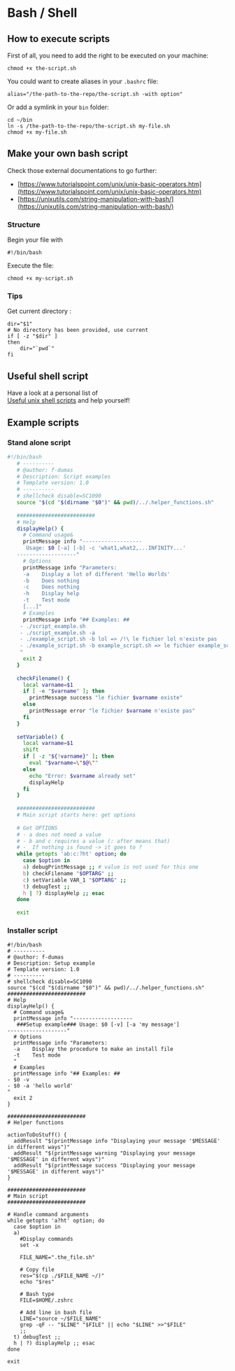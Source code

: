 # Bash / Shell

## How to execute scripts

First of all, you need to add the right to be executed on your machine:
```
chmod +x the-script.sh
```

You could want to create aliases in your `.bashrc` file:
```
alias="/the-path-to-the-repo/the-script.sh -with option"
```

Or add a symlink in your `bin` folder:

```
cd ~/bin
ln -s /the-path-to-the-repo/the-script.sh my-file.sh
chmod +x my-file.sh 
```

## Make your own bash script

Check those external documentations to go further:
- [https://www.tutorialspoint.com/unix/unix-basic-operators.htm](https://www.tutorialspoint.com/unix/unix-basic-operators.htm)
- [https://unixutils.com/string-manipulation-with-bash/](https://unixutils.com/string-manipulation-with-bash/)


### Structure

Begin your file with
```
#!/bin/bash
```

Execute the file:
```
chmod +x my-script.sh
```

### Tips 

Get current directory :

```
dir="$1"
# No directory has been provided, use current
if [ -z "$dir" ]
then
    dir="`pwd`"
fi
```

## Useful shell script

Have a look at a personal list of  
 [Useful unix shell scripts](https://github.com/f-dumas/shell-scripts) and help yourself!

## Example scripts

### Stand alone script

```bash
#!/bin/bash
   # ----------
   # @author: f-dumas
   # Description: Script examples
   # Template version: 1.0
   # ----------
   # shellcheck disable=SC1090
   source "$(cd "$(dirname "$0")" && pwd)/../.helper_functions.sh"
   
   #########################
   # Help
   displayHelp() {
     # Command usage&
     printMessage info "-------------------
      Usage: $0 [-a] [-b] -c 'what1,what2,...INFINITY...'
   -------------------"
     # Options
     printMessage info "Parameters:
     -a    Display a lot of different 'Hello Worlds'
     -b    Does nothing
     -c    Does nothing
     -h    Display help
     -t    Test mode
     [...]"
     # Examples
     printMessage info "## Examples: ##
    - ./script_example.sh
    - ./script_example.sh -a
    - ./example_script.sh -b lol => /!\ le fichier lol n'existe pas
    - ./example_script.sh -b example_script.sh => le fichier example_script.sh existe
    "
     exit 2
   }
   
   checkFilename() {
     local varname=$1
     if [ -e "$varname" ]; then
       printMessage success "le fichier $varname existe"
     else
       printMessage error "le fichier $varname n'existe pas"
     fi
   }
   
   setVariable() {
     local varname=$1
     shift
     if [ -z "${!varname}" ]; then
       eval "$varname=\"$@\""
     else
       echo "Error: $varname already set"
       displayHelp
     fi
   }
   
   #########################
   # Main script starts here: get options
   
   # Get OPTIONS
   # - a does not need a value
   # - b and c requires a value (: after means that)
   # -  If nothing is found -> it goes to ?
   while getopts 'ab:c:?ht' option; do
     case $option in
     a) debugPrintMessage ;; # value is not used for this one
     b) checkFilename "$OPTARG" ;;
     c) setVariable VAR_1 "$OPTARG" ;;
     t) debugTest ;;
     h | ?) displayHelp ;; esac
   done
   
   exit
```

### Installer script

```
#!/bin/bash
# ----------
# @author: f-dumas
# Description: Setup example
# Template version: 1.0
# ----------
# shellcheck disable=SC1090
source "$(cd "$(dirname "$0")" && pwd)/../.helper_functions.sh"
#########################
# Help
displayHelp() {
  # Command usage&
  printMessage info "-------------------
   ###Setup example### Usage: $0 [-v] [-a 'my message']
-------------------"
  # Options
  printMessage info "Parameters:
  -a    Display the procedure to make an install file
  -t    Test mode
  "
  # Examples
  printMessage info "## Examples: ##
- $0 -v
- $0 -a 'hello world'
"
  exit 2
}

#########################
# Helper functions

actionToDoStuff() {
  addResult "$(printMessage info "Displaying your message '$MESSAGE' in different ways")"
  addResult "$(printMessage warning "Displaying your message '$MESSAGE' in different ways")"
  addResult "$(printMessage success "Displaying your message '$MESSAGE' in different ways")"
}

#########################
# Main script
#########################

# Handle command arguments
while getopts 'a?ht' option; do
  case $option in
  a)
    #Display commands
    set -x

    FILE_NAME=".the_file.sh"

    # Copy file
    res="$(cp ./$FILE_NAME ~/)"
    echo "$res"

    # Bash type
    FILE=$HOME/.zshrc

    # Add line in bash file
    LINE="source ~/$FILE_NAME"
    grep -qF -- "$LINE" "$FILE" || echo "$LINE" >>"$FILE"
    ;;
  t) debugTest ;;
  h | ?) displayHelp ;; esac
done

exit
```
